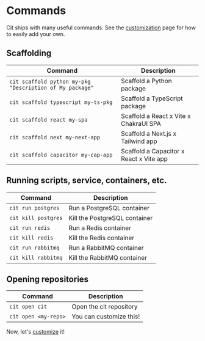 # Commands

Cit ships with many useful commands. See the [customization](customization.md) page for how to easily add your own.

## Scaffolding

| Command | Description |
| --- | --- |
| `cit scaffold python my-pkg "Description of My package"` | Scaffold a Python package |
| `cit scaffold typescript my-ts-pkg` | Scaffold a TypeScript package |
| `cit scaffold react my-spa` | Scaffold a React x Vite x ChakraUI SPA |
| `cit scaffold next my-next-app` | Scaffold a Next.js x Tailwind app |
| `cit scaffold capacitor my-cap-app` | Scaffold a Capacitor x React x Vite app |

## Running scripts, service, containers, etc.

| Command | Description |
| --- | --- |
| `cit run postgres` | Run a PostgreSQL container |
| `cit kill postgres` | Kill the PostgreSQL container |
| `cit run redis` | Run a Redis container |
| `cit kill redis` | Kill the Redis container |
| `cit run rabbitmq` | Run a RabbitMQ container |
| `cit kill rabbitmq` | Kill the RabbitMQ container |

## Opening repositories
| Command | Description |
| --- | --- |
| `cit open cit` | Open the cit repository |
| `cit open <my-repo>` | You can customize this! |


Now, let's [customize](customization.md) it!